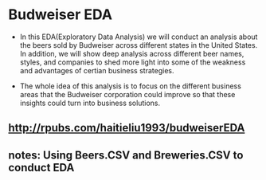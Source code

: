 # Budweiser EDA
-   In this EDA(Exploratory Data Analysis) we will conduct an analysis about the beers sold by Budweiser across different states in the United States. In addition, we will show deep analysis across different beer names, styles, and companies to shed more light into some of the weakness and advantages of certian business strategies.

-   The whole idea of this analysis is to focus on the different business areas that the Budweiser corporation could improve so that these insights could turn into business solutions.

## http://rpubs.com/haitieliu1993/budweiserEDA


## notes: Using Beers.CSV and Breweries.CSV to conduct EDA
